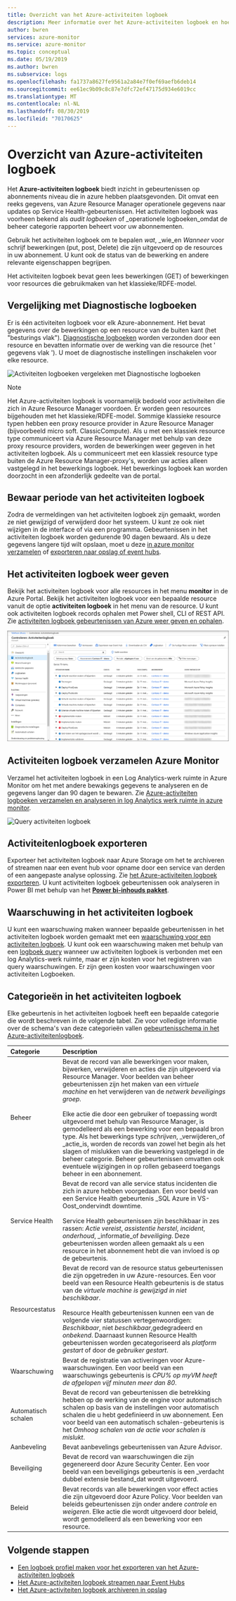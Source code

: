 ```yaml
---
title: Overzicht van het Azure-activiteiten logboek
description: Meer informatie over het Azure-activiteiten logboek en hoe u dit kunt gebruiken voor het begrijpen van gebeurtenissen die zich in uw Azure-abonnement voordoen.
author: bwren
services: azure-monitor
ms.service: azure-monitor
ms.topic: conceptual
ms.date: 05/19/2019
ms.author: bwren
ms.subservice: logs
ms.openlocfilehash: fa1737a8627fe9561a2a84e7f0ef69aefb6deb14
ms.sourcegitcommit: ee61ec9b09c8c87e7dfc72ef47175d934e6019cc
ms.translationtype: MT
ms.contentlocale: nl-NL
ms.lasthandoff: 08/30/2019
ms.locfileid: "70170625"
---
```

# <a name="overview-of-azure-activity-log"></a>Overzicht van Azure-activiteiten logboek

Het **Azure-activiteiten logboek** biedt inzicht in gebeurtenissen op abonnements niveau die in azure hebben plaatsgevonden. Dit omvat een reeks gegevens, van Azure Resource Manager operationele gegevens naar updates op Service Health-gebeurtenissen. Het activiteiten logboek was voorheen bekend als _audit logboeken_ of _operationele logboeken_omdat de beheer categorie rapporten beheert voor uw abonnementen. 

Gebruik het activiteiten logboek om te bepalen _wat_, _wie_en _Wanneer_ voor schrijf bewerkingen (put, post, Delete) die zijn uitgevoerd op de resources in uw abonnement. U kunt ook de status van de bewerking en andere relevante eigenschappen begrijpen. 

Het activiteiten logboek bevat geen lees bewerkingen (GET) of bewerkingen voor resources die gebruikmaken van het klassieke/RDFE-model.

## <a name="comparison-to-diagnostic-logs"></a>Vergelijking met Diagnostische logboeken
Er is één activiteiten logboek voor elk Azure-abonnement. Het bevat gegevens over de bewerkingen op een resource van de buiten kant (het "besturings vlak"). [Diagnostische logboeken](diagnostic-logs-overview.md) worden verzonden door een resource en bevatten informatie over de werking van die resource (het ' gegevens vlak '). U moet de diagnostische instellingen inschakelen voor elke resource.

![Activiteiten logboeken vergeleken met Diagnostische logboeken](./media/activity-logs-overview/Activity_Log_vs_other_logs_v5.png)


> [!NOTE]
> Het Azure-activiteiten logboek is voornamelijk bedoeld voor activiteiten die zich in Azure Resource Manager voordoen. Er worden geen resources bijgehouden met het klassieke/RDFE-model. Sommige klassieke resource typen hebben een proxy resource provider in Azure Resource Manager (bijvoorbeeld micro soft. ClassicCompute). Als u met een klassiek resource type communiceert via Azure Resource Manager met behulp van deze proxy resource providers, worden de bewerkingen weer gegeven in het activiteiten logboek. Als u communiceert met een klassiek resource type buiten de Azure Resource Manager-proxy's, worden uw acties alleen vastgelegd in het bewerkings logboek. Het bewerkings logboek kan worden doorzocht in een afzonderlijk gedeelte van de portal.

## <a name="activity-log-retention"></a>Bewaar periode van het activiteiten logboek
Zodra de vermeldingen van het activiteiten logboek zijn gemaakt, worden ze niet gewijzigd of verwijderd door het systeem. U kunt ze ook niet wijzigen in de interface of via een programma. Gebeurtenissen in het activiteiten logboek worden gedurende 90 dagen bewaard. Als u deze gegevens langere tijd wilt opslaan, moet u deze [in azure monitor verzamelen](activity-log-collect.md) of [exporteren naar opslag of event hubs](activity-log-export.md).

## <a name="view-the-activity-log"></a>Het activiteiten logboek weer geven
Bekijk het activiteiten logboek voor alle resources in het menu **monitor** in de Azure Portal. Bekijk het activiteiten logboek voor een bepaalde resource vanuit de optie **activiteiten logboek** in het menu van de resource. U kunt ook activiteiten logboek records ophalen met Power shell, CLI of REST API.  Zie [activiteiten logboek gebeurtenissen van Azure weer geven en ophalen](activity-log-view.md).

![Activiteiten logboek weer geven](./media/activity-logs-overview/view-activity-log.png)

## <a name="collect-activity-log-in-azure-monitor"></a>Activiteiten logboek verzamelen Azure Monitor
Verzamel het activiteiten logboek in een Log Analytics-werk ruimte in Azure Monitor om het met andere bewakings gegevens te analyseren en de gegevens langer dan 90 dagen te bewaren. Zie [Azure-activiteiten logboeken verzamelen en analyseren in log Analytics werk ruimte in azure monitor](activity-log-collect.md).

![Query activiteiten logboek](./media/activity-logs-overview/query-activity-log.png)

## <a name="export-activity-log"></a>Activiteitenlogboek exporteren
Exporteer het activiteiten logboek naar Azure Storage om het te archiveren of streamen naar een event hub voor opname door een service van derden of een aangepaste analyse oplossing. Zie [het Azure-activiteiten logboek exporteren](activity-log-export.md). U kunt activiteiten logboek gebeurtenissen ook analyseren in Power BI met behulp van het [**Power bi-inhouds pakket**](https://powerbi.microsoft.com/documentation/powerbi-content-pack-azure-audit-logs/).

## <a name="alert-on-activity-log"></a>Waarschuwing in het activiteiten logboek
U kunt een waarschuwing maken wanneer bepaalde gebeurtenissen in het activiteiten logboek worden gemaakt met een [waarschuwing voor een activiteiten logboek](activity-log-alerts.md). U kunt ook een waarschuwing maken met behulp van een [logboek query](alerts-log-query.md) wanneer uw activiteiten logboek is verbonden met een log Analytics-werk ruimte, maar er zijn kosten voor het registreren van query waarschuwingen. Er zijn geen kosten voor waarschuwingen voor activiteiten Logboeken.

## <a name="categories-in-the-activity-log"></a>Categorieën in het activiteiten logboek
Elke gebeurtenis in het activiteiten logboek heeft een bepaalde categorie die wordt beschreven in de volgende tabel. Zie voor volledige informatie over de schema's van deze categorieën vallen [gebeurtenisschema in het Azure-activiteitenlogboek](activity-log-schema.md). 

| Categorie | Description |
|:---|:---|
| Beheer | Bevat de record van alle bewerkingen voor maken, bijwerken, verwijderen en acties die zijn uitgevoerd via Resource Manager. Voor beelden van beheer gebeurtenissen zijn het maken van een _virtuele machine_ en het verwijderen van de _netwerk beveiligings groep_.<br><br>Elke actie die door een gebruiker of toepassing wordt uitgevoerd met behulp van Resource Manager, is gemodelleerd als een bewerking voor een bepaald bron type. Als het bewerkings type _schrijven_, _verwijderen_of _actie_is, worden de records van zowel het begin als het slagen of mislukken van die bewerking vastgelegd in de beheer categorie. Beheer gebeurtenissen omvatten ook eventuele wijzigingen in op rollen gebaseerd toegangs beheer in een abonnement. |
| Service Health | Bevat de record van alle service status incidenten die zich in azure hebben voorgedaan. Een voor beeld van een Service Health gebeurtenis _SQL Azure in VS-Oost_ondervindt downtime. <br><br>Service Health gebeurtenissen zijn beschikbaar in zes rassen: _Actie vereist_, _assistentie herstel_, _incident_, _onderhoud_, _informatie_of _beveiliging_. Deze gebeurtenissen worden alleen gemaakt als u een resource in het abonnement hebt die van invloed is op de gebeurtenis.
| Resourcestatus | Bevat de record van de resource status gebeurtenissen die zijn opgetreden in uw Azure-resources. Een voor beeld van een Resource Health gebeurtenis is de status van de _virtuele machine is gewijzigd in niet beschikbaar_.<br><br>Resource Health gebeurtenissen kunnen een van de volgende vier statussen vertegenwoordigen: _Beschikbaar_, niet _beschikbaar_,gedegradeerd en _onbekend_. Daarnaast kunnen Resource Health gebeurtenissen worden gecategoriseerd als _platform gestart_ of door de _gebruiker gestart_. |
| Waarschuwing | Bevat de registratie van activeringen voor Azure-waarschuwingen. Een voor beeld van een waarschuwings gebeurtenis is _CPU% op myVM heeft de afgelopen vijf minuten meer dan 80_.|
| Automatisch schalen | Bevat de record van gebeurtenissen die betrekking hebben op de werking van de engine voor automatisch schalen op basis van de instellingen voor automatisch schalen die u hebt gedefinieerd in uw abonnement. Een voor beeld van een automatisch schalen-gebeurtenis is het _Omhoog schalen van de actie voor schalen is mislukt_. |
| Aanbeveling | Bevat aanbevelings gebeurtenissen van Azure Advisor. |
| Beveiliging | Bevat de record van waarschuwingen die zijn gegenereerd door Azure Security Center. Een voor beeld van een beveiligings gebeurtenis is een _verdacht dubbel extensie bestand_dat wordt uitgevoerd. |
| Beleid | Bevat records van alle bewerkingen voor effect acties die zijn uitgevoerd door Azure Policy. Voor beelden van beleids gebeurtenissen zijn onder andere _controle_ en _weigeren_. Elke actie die wordt uitgevoerd door beleid, wordt gemodelleerd als een bewerking voor een resource. |


## <a name="next-steps"></a>Volgende stappen

* [Een logboek profiel maken voor het exporteren van het Azure-activiteiten logboek](activity-log-export.md)
* [Het Azure-activiteiten logboek streamen naar Event Hubs](activity-logs-stream-event-hubs.md)
* [Het Azure-activiteiten logboek archiveren in opslag](archive-activity-log.md)


